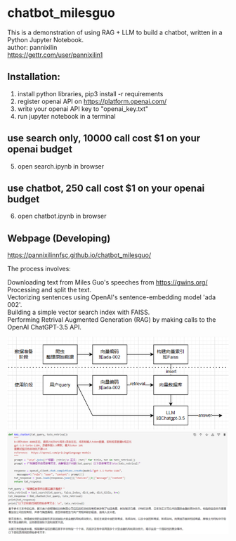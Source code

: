 # chatbot_milesguo

This is a demonstration of using RAG + LLM to build a chatbot, written in a Python Jupyter Notebook.  
author: pannixilin  
https://gettr.com/user/pannixilin1  

## Installation:  
1. install python libraries, pip3 install -r requirements  
2. register openai API on https://platform.openai.com/   
3. write your openai API key to "openai_key.txt"  
4. run jupyter notebook in a terminal  
## use search only, 10000 call cost $1 on your openai budget
5. open search.ipynb in browser  
## use chatbot, 250 call cost $1 on your openai budget
6. open chatbot.ipynb in browser  

## Webpage (Developing)

https://pannixilinnfsc.github.io/chatbot_milesguo/  



The process involves:  

Downloading text from Miles Guo's speeches from https://gwins.org/  
Processing and split the text.  
Vectorizing sentences using OpenAI's sentence-embedding model 'ada 002'.  
Building a simple vector search index with FAISS.  
Performing Retrival Augmented Generation (RAG) by making calls to the OpenAI ChatGPT-3.5 API.  


![fig1](./docs/fig1.png)
![fig2](./docs/fig2.png)

